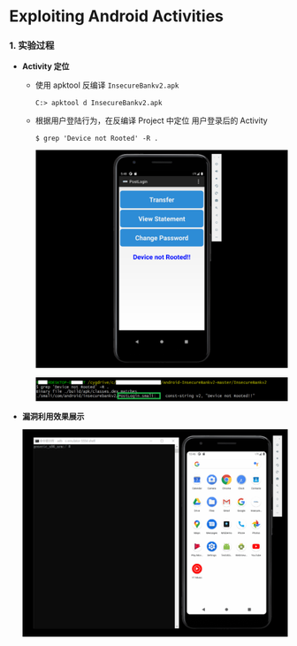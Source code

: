 # Exploiting Android Activities

### 1. 实验过程

- **Activity 定位**

    - 使用 apktool 反编译 `InsecureBankv2.apk`

        ```
        C:> apktool d InsecureBankv2.apk
        ```

    - 根据用户登陆行为，在反编译 Project 中定位 用户登录后的 Activity

        ```
        $ grep 'Device not Rooted' -R .
        ```

        ![img](../img/connection-app.PNG)

        ![img](../img/0x07-search-activity.PNG)

- **漏洞利用效果展示**

    ![img](../img/0x07-result.gif)
